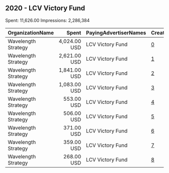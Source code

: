 ## 2020 - LCV Victory Fund 
Spent: 11,626.00
Impressions: 2,286,384

|OrganizationName|Spent|PayingAdvertiserNames|CreativeUrls|Impressions|Genders|AgeBrackets|CountryCodes|BillingAddresses|CandidateBallotInformation|
|:---|---:|:---|:---|---:|:---|:---|:---|:---|:---|
|Wavelength Strategy|4,024.00 USD|LCV Victory Fund|[0](https://www.snap.com/political-ads/asset/90dd47f172e248aaaec888004619f7d05ea77195c31346841f16bf97bff73105?mediaType=jpg)|809,140||18+|united states|US|LCV Victory Fund|
|Wavelength Strategy|2,621.00 USD|LCV Victory Fund|[1](https://www.snap.com/political-ads/asset/05dfb65062ad01cf11da269c4fb6106317a6bfdaed2698bdbda384ef82d76fb5?mediaType=mp4)|527,699||18+|united states|US|LCV Victory Fund|
|Wavelength Strategy|1,841.00 USD|LCV Victory Fund|[2](https://www.snap.com/political-ads/asset/155872c5903bd744f8f01bec35c908e5819f74b57ec5b098c68b8c4641f83efa?mediaType=mp4)|371,556||18+|united states|US|LCV Victory Fund|
|Wavelength Strategy|1,083.00 USD|LCV Victory Fund|[3](https://www.snap.com/political-ads/asset/90dd47f172e248aaaec888004619f7d05ea77195c31346841f16bf97bff73105?mediaType=jpg)|207,256||18+|united states|US|LCV Victory Fund|
|Wavelength Strategy|553.00 USD|LCV Victory Fund|[4](https://www.snap.com/political-ads/asset/155872c5903bd744f8f01bec35c908e5819f74b57ec5b098c68b8c4641f83efa?mediaType=mp4)|105,539||18+|united states|US|LCV Victory Fund|
|Wavelength Strategy|506.00 USD|LCV Victory Fund|[5](https://www.snap.com/political-ads/asset/05dfb65062ad01cf11da269c4fb6106317a6bfdaed2698bdbda384ef82d76fb5?mediaType=mp4)|96,214||18+|united states|US|LCV Victory Fund|
|Wavelength Strategy|371.00 USD|LCV Victory Fund|[6](https://www.snap.com/political-ads/asset/c12f12a8d0410b5181832b482d565ae89d102ae9f2e457c827efba130916d7ad?mediaType=mp4)|62,700||18+|united states|US|LCV Victory Fund|
|Wavelength Strategy|359.00 USD|LCV Victory Fund|[7](https://www.snap.com/political-ads/asset/091ef10a243f2a87993dcce658b5a5081fb1839ee18966f9563ec23ef34ec700?mediaType=mp4)|60,816||18+|united states|US|LCV Victory Fund|
|Wavelength Strategy|268.00 USD|LCV Victory Fund|[8](https://www.snap.com/political-ads/asset/4e1f68aa3e02f842d743ab444715744302f775e7f824da7c5bba66c68027fbe9?mediaType=mp4)|45,464||18+|united states|US|LCV Victory Fund|
